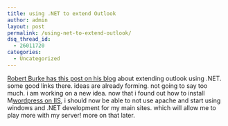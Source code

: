 ```yaml
---
title: using .NET to extend Outlook
author: admin
layout: post
permalink: /using-net-to-extend-outlook/
dsq_thread_id:
  - 26011720
categories:
  - Uncategorized
---
```

[Robert Burke has this post on his blog][1] about extending outlook using .NET. some good links there. ideas are already forming. not going to say too much. i am working on a new idea. now that i found out how to install M[wordpress on IIS][2], i should now be able to not use apache and start using windows and .NET development for my main sites. which will allow me to play more with my server! more on that later.

 [1]: http://blogs.msdn.com/robburke/archive/2004/12/16/318028.aspx
 [2]: http://blog.lotas-smartman.net/archives/2004/12/16/2573/wordpress-on-windows-and-iis/